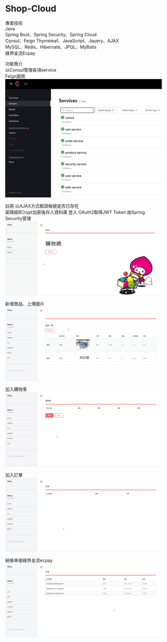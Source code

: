 # Shop-Cloud

專案技術  
Java  
Spring Boot、Spring Security、Spring Cloud  
Consul、Feign
Thymeleaf、JavaScript、Jquery、AJAX  
MySQL、Redis、Hibernate、JPQL、MyBatis  
綠界金流Ecpay

功能簡介  
以Consul管理各項service  
Feign調用  
![image](demonstration/Consul.jpg)  

註冊
以AJAX方式驗證帳號是否已存在  
密碼經BCrypt加密後存入資料庫
登入
OAuth2取得JWT Token
由Spring Security管理
![image](demonstration/registerLogin.gif)

新增商品、上傳圖片
![image](demonstration/uploadImage.gif)

加入購物車
![image](demonstration/addCart.gif)

加入訂單
![image](demonstration/addOrder.gif)

結帳串接綠界金流ecpay
![image](demonstration/checkout.gif)
